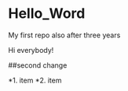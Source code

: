 # Hello_Word
My first repo also after three years 

Hi everybody!

##second change

*1. item
*2. item
